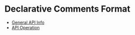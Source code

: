 # Declarative Comments Format

* [General API Info](general_api_info.md)
* [API Operation](api_operation.md)